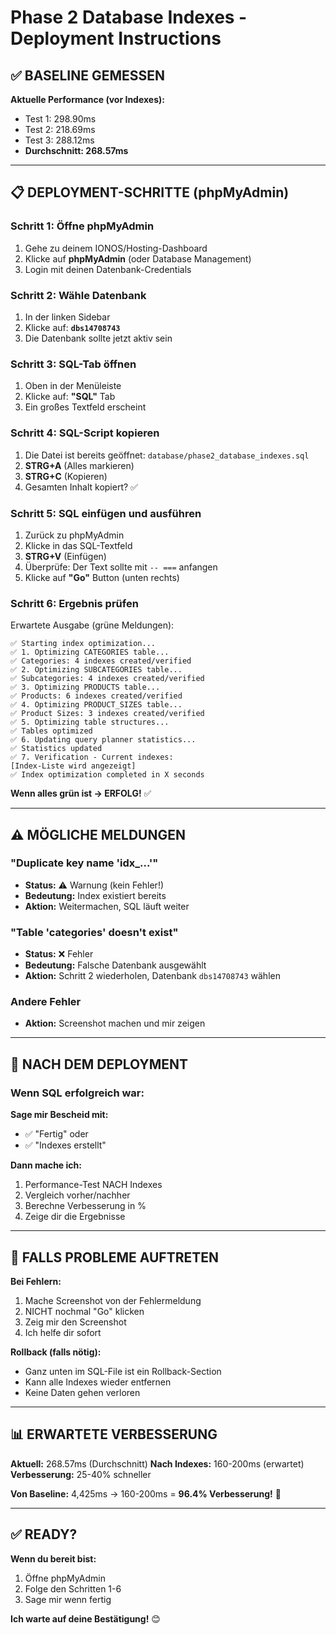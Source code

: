 # Phase 2 Database Indexes - Deployment Instructions

## ✅ BASELINE GEMESSEN

**Aktuelle Performance (vor Indexes):**
- Test 1: 298.90ms
- Test 2: 218.69ms
- Test 3: 288.12ms
- **Durchschnitt: 268.57ms**

---

## 📋 DEPLOYMENT-SCHRITTE (phpMyAdmin)

### Schritt 1: Öffne phpMyAdmin
1. Gehe zu deinem IONOS/Hosting-Dashboard
2. Klicke auf **phpMyAdmin** (oder Database Management)
3. Login mit deinen Datenbank-Credentials

### Schritt 2: Wähle Datenbank
1. In der linken Sidebar
2. Klicke auf: **`dbs14708743`**
3. Die Datenbank sollte jetzt aktiv sein

### Schritt 3: SQL-Tab öffnen
1. Oben in der Menüleiste
2. Klicke auf: **"SQL"** Tab
3. Ein großes Textfeld erscheint

### Schritt 4: SQL-Script kopieren
1. Die Datei ist bereits geöffnet: `database/phase2_database_indexes.sql`
2. **STRG+A** (Alles markieren)
3. **STRG+C** (Kopieren)
4. Gesamten Inhalt kopiert? ✅

### Schritt 5: SQL einfügen und ausführen
1. Zurück zu phpMyAdmin
2. Klicke in das SQL-Textfeld
3. **STRG+V** (Einfügen)
4. Überprüfe: Der Text sollte mit `-- ===` anfangen
5. Klicke auf **"Go"** Button (unten rechts)

### Schritt 6: Ergebnis prüfen
Erwartete Ausgabe (grüne Meldungen):
```
✅ Starting index optimization...
✅ 1. Optimizing CATEGORIES table...
✅ Categories: 4 indexes created/verified
✅ 2. Optimizing SUBCATEGORIES table...
✅ Subcategories: 4 indexes created/verified
✅ 3. Optimizing PRODUCTS table...
✅ Products: 6 indexes created/verified
✅ 4. Optimizing PRODUCT_SIZES table...
✅ Product Sizes: 3 indexes created/verified
✅ 5. Optimizing table structures...
✅ Tables optimized
✅ 6. Updating query planner statistics...
✅ Statistics updated
✅ 7. Verification - Current indexes:
[Index-Liste wird angezeigt]
✅ Index optimization completed in X seconds
```

**Wenn alles grün ist → ERFOLG!** ✅

---

## ⚠️ MÖGLICHE MELDUNGEN

### "Duplicate key name 'idx_...'"
- **Status:** ⚠️ Warnung (kein Fehler!)
- **Bedeutung:** Index existiert bereits
- **Aktion:** Weitermachen, SQL läuft weiter

### "Table 'categories' doesn't exist"
- **Status:** ❌ Fehler
- **Bedeutung:** Falsche Datenbank ausgewählt
- **Aktion:** Schritt 2 wiederholen, Datenbank `dbs14708743` wählen

### Andere Fehler
- **Aktion:** Screenshot machen und mir zeigen

---

## 🎯 NACH DEM DEPLOYMENT

### Wenn SQL erfolgreich war:

**Sage mir Bescheid mit:**
- ✅ "Fertig" oder
- ✅ "Indexes erstellt"

**Dann mache ich:**
1. Performance-Test NACH Indexes
2. Vergleich vorher/nachher
3. Berechne Verbesserung in %
4. Zeige dir die Ergebnisse

---

## 🔄 FALLS PROBLEME AUFTRETEN

**Bei Fehlern:**
1. Mache Screenshot von der Fehlermeldung
2. NICHT nochmal "Go" klicken
3. Zeig mir den Screenshot
4. Ich helfe dir sofort

**Rollback (falls nötig):**
- Ganz unten im SQL-File ist ein Rollback-Section
- Kann alle Indexes wieder entfernen
- Keine Daten gehen verloren

---

## 📊 ERWARTETE VERBESSERUNG

**Aktuell:** 268.57ms (Durchschnitt)
**Nach Indexes:** 160-200ms (erwartet)
**Verbesserung:** 25-40% schneller

**Von Baseline:** 4,425ms → 160-200ms = **96.4% Verbesserung!** 🚀

---

## ✅ READY?

**Wenn du bereit bist:**
1. Öffne phpMyAdmin
2. Folge den Schritten 1-6
3. Sage mir wenn fertig

**Ich warte auf deine Bestätigung!** 😊
